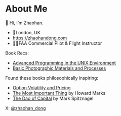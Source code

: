 <!---
zhaohan-dong/zhaohan-dong is a ✨ special ✨ repository because its `README.md` (this file) appears on your GitHub profile.
You can click the Preview link to take a look at your changes.
--->
# About Me
👋 Hi, I’m Zhaohan.

<ul>
  <li>📍London, UK</li>
  <li><a href="https://zhaohandong.com">https://zhaohandong.com</a></li>
  <li>👨‍✈️FAA Commercial Pilot & Flight Instructor</li>
</ul>

Book Recs:
- [Advanced Programming in the UNIX Environment](https://www.amazon.com/Advanced-Programming-UNIX-Environment-3rd/dp/0321637739)
- [Basic Photographic Materials and Processes](https://www.amazon.com/Photographic-Materials-Processes-Nanette-Salvaggio/dp/1138744379)

Found these books philosophically inspiring:
- [Option Volatility and Pricing](https://www.amazon.com/Option-Volatility-Pricing-Strategies-Techniques/dp/0071818774)
- [The Most Important Thing](https://www.amazon.com/Most-Important-Thing-Illuminated-Thoughtful/dp/0231162847) by Howard Marks
- [The Dao of Capital](https://www.amazon.com/Dao-Capital-Austrian-Investing-Distorted-ebook/dp/B00D7P2K1W) by Mark Spitznagel


X: [@zhaohan_dong](https://twitter.com/zhaohan_dong)
